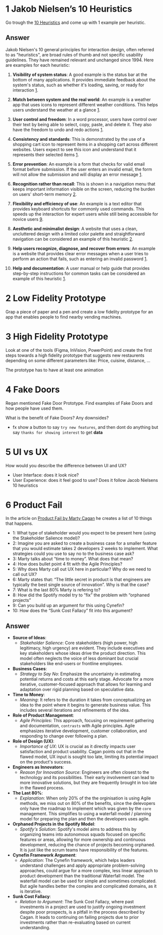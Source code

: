 # 1 Jakob Nielsen’s 10 Heuristics
Go trough the [10 Heuristics](https://www.nngroup.com/articles/ten-usability-heuristics/) and come up with 1 example per heuristic.
## Answer
Jakob Nielsen's 10 general principles for interaction design, often referred to as "heuristics", are broad rules of thumb and not specific usability guidelines. They have remained relevant and unchanged since 1994. Here are examples for each heuristic:

1. **Visibility of system status**: A good example is the status bar at the bottom of many applications. It provides immediate feedback about the system's status, such as whether it's loading, saving, or ready for interaction [1](https://www.nngroup.com/articles/ten-usability-heuristics/).

2. **Match between system and the real world**: An example is a weather app that uses icons to represent different weather conditions. This helps users understand the weather at a glance [1](https://www.nngroup.com/articles/ten-usability-heuristics/).

3. **User control and freedom**: In a word processor, users have control over their text by being able to select, copy, paste, and delete it. They also have the freedom to undo and redo actions [1](https://www.nngroup.com/articles/ten-usability-heuristics/).

4. **Consistency and standards**: This is demonstrated by the use of a shopping cart icon to represent items in a shopping cart across different websites. Users expect to see this icon and understand that it represents their selected items [1](https://www.nngroup.com/articles/ten-usability-heuristics/).

5. **Error prevention**: An example is a form that checks for valid email format before submission. If the user enters an invalid email, the form will not allow the submission and will display an error message [1](https://www.nngroup.com/articles/ten-usability-heuristics/).

6. **Recognition rather than recall**: This is shown in a navigation menu that keeps important information visible on the screen, reducing the burden on users' short-term memory [2](https://www.nngroup.com/articles/how-to-conduct-a-heuristic-evaluation/).

7. **Flexibility and efficiency of use**: An example is a text editor that provides keyboard shortcuts for commonly used commands. This speeds up the interaction for expert users while still being accessible for novice users [9](https://www.nngroup.com/articles/flexibility-efficiency-heuristic/).

8. **Aesthetic and minimalist design**: A website that uses a clean, uncluttered design with a limited color palette and straightforward navigation can be considered an example of this heuristic [2](https://www.nngroup.com/articles/how-to-conduct-a-heuristic-evaluation/).

9. **Help users recognize, diagnose, and recover from errors**: An example is a website that provides clear error messages when a user tries to perform an action that fails, such as entering an invalid password [1](https://www.nngroup.com/articles/ten-usability-heuristics/).

10. **Help and documentation**: A user manual or help guide that provides step-by-step instructions for common tasks can be considered an example of this heuristic [1](https://www.nngroup.com/articles/ten-usability-heuristics/).
# 2 Low Fidelity Prototype
Grap a piece of paper and a pen and create a low fidelity prototype for an app that enables people to find nearby vending machines.

# 3 High Fidelity Prototype
Look at one of the tools (Figma, InVision, PowerPoint) and create the first steps towards a high fidelity prototype that suggests new restaurents depending on some different parameters like: Price, cuisine, distance, …

The prototype has to have at least one animation

# 4 Fake Doors
Regan mentioned Fake Door Prototype. Find examples of Fake Doors and how people have used them.

What is the benefit of Fake Doors? Any downsides?
- fx show a button to say `try new features`, and then dont do anything but say `thanks for showing interest` to get **data**
# 5 UI vs UX
How would you describe the difference between UI and UX?
- User Interface: does it look nice?
- User Experience: does it feel good to use? Does it follow Jacob Nielsens 10 heuristics
# 6 Product Fail
In the article on [Product Fail by Marty Cagan](https://www.svpg.com/product-fail/) he creates a list of 10 things that happens.

- 1: What type of stakeholder would you expect to be present here (using the Stakeholder Salience model)?
- 2: Imagine you are asked to create a business case for a smaller feature that you would estimate takes 2 developers 2 weeks to implement. What strategies could you use to say no to the business case ask?
- 3: Marty talks about “time to money”. What does that mean?
- 4: How does bullet point 4 fit with the Agile Principles?
- 5: Why does Marty call out UX here in particular? Why do we need to call out UX?
- 6: Marty states that: “The little secret in product is that engineers are typically the best single source of innovation”. Why is that the case?
- 7: What is the last 80% Marty is refering to?
- 8: How did the Spotify model try to “fix” the problem with “orphaned projects”
- 9: Can you build up an argument for this using Cynefin?
- 10: How does the “Sunk Cost Fallacy” fit into this argument?

## Answer
- **Source of Ideas**:
    - _Stakeholder Salience_: Core stakeholders (high power, high legitimacy, high urgency) are evident. They include executives and key stakeholders whose ideas drive the product direction. This model often neglects the voice of less dominant but crucial stakeholders like end-users or frontline employees.
- **Business Cases**:
    - _Strategy to Say No_: Emphasize the uncertainty in estimating potential returns and costs at this early stage. Advocate for a more iterative, customer-focused approach that allows for learning and adaptation over rigid planning based on speculative data​[](https://www.svpg.com/product-fail/)​.
- **Time to Money**:
    - _Meaning_: It refers to the duration it takes from conceptualizing an idea to the point where it begins to generate business value. This includes several iterations and refinements of the idea​[](https://www.svpg.com/product-fail/#:~:text=If%20that%E2%80%99s%20not%20bad%20enough%2C,%E2%80%9D)​.
- **Role of Product Management**:
    - _Agile Principles_: This approach, focusing on requirement gathering and documentation, `contrasts` with Agile principles. Agile emphasizes iterative development, customer collaboration, and responding to change over following a plan​[](https://www.svpg.com/product-fail/)​.
- **Role of Design (UX)**:
    - _Importance of UX_: UX is crucial as it directly impacts user satisfaction and product usability. Cagan points out that in the flawed model, UX input is sought too late, limiting its potential impact on the product's success​[](https://www.svpg.com/product-fail/)​.
- **Engineers as Innovators**:
    - _Reason for Innovation Source_: Engineers are often closest to the technology and its possibilities. Their early involvement can lead to more innovative solutions, but they are frequently brought in too late in the flawed process​[](https://www.svpg.com/product-fail/)​.
- **The Last 80%**:
    - _Explanation_: When only 20% of the the orginisation is using Agile methods, we miss out on 80% of the benefits, since the delevopers only have the roadmap to implement which was given by the `core` management. This simplifies to using a waterfall model / planning model for preparing the plan and then the developers uses agile.
- **Orphaned Projects in the Spotify Model**:
    - _Spotify's Solution_: Spotify's model aims to address this by organizing teams into autonomous squads focused on specific features or areas, allowing for more ownership and continuous development, reducing the chance of projects becoming orphaned​[](https://www.svpg.com/product-fail/). It is just like the scrum teams have responsibility of the features.
- **Cynefin Framework Argument**:
    - _Application_: The Cynefin framework, which helps leaders understand challenges and apply appropriate problem-solving approaches, could argue for a more complex, less linear approach to product development than the traditional Waterfall model. The waterfall model can be used for simple and sometimes complicated. But agile handles better the complex and complicated domains, as it is iterative.
- **Sunk Cost Fallacy**:
    - _Relation to Argument_: The Sunk Cost Fallacy, where past investments in a project are used to justify ongoing investment despite poor prospects, is a pitfall in the process described by Cagan. It leads to continuing on failing projects due to prior investments rather than re-evaluating based on current understanding​[](https://www.svpg.com/product-fail/#:~:text=10,that%20time%20or%20money%20back)​.